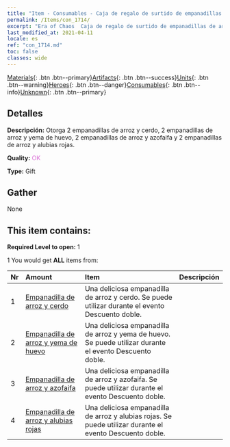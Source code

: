 ```yaml
---
title: "Item - Consumables - Caja de regalo de surtido de empanadillas de arroz"
permalink: /Items/con_1714/
excerpt: "Era of Chaos  Caja de regalo de surtido de empanadillas de arroz"
last_modified_at: 2021-04-11
locale: es
ref: "con_1714.md"
toc: false
classes: wide
---
```

 [Materials](/es/Items/){: .btn .btn--primary}[Artifacts](/es/Items/Artifacts/){: .btn .btn--success}[Units](/es/Items/Units/){: .btn .btn--warning}[Heroes](/es/Items/Heroes/){: .btn .btn--danger}[Consumables](/es/Items/Consumables/){: .btn .btn--info}[Unknown](/es/Items/Unknown/){: .btn .btn--primary}

## Detalles
 **Descripción:** Otorga 2 empanadillas de arroz y cerdo, 2 empanadillas de arroz y yema de huevo, 2 empanadillas de arroz y azofaifa y 2 empanadillas de arroz y alubias rojas.

 **Quality:** <span style="color: #DA70D6">OK</span>

 **Type:** Gift

## Gather

  None

## This item contains:

 **Required Level to open:** 1

 1 You would get **ALL** items  from:

  | Nr | Amount |     Item    | Descripción |
  |:---|:-------|:------------|:-----------:|
  | 1 | [Empanadilla de arroz y cerdo](/es/Items/con_542/) | Una deliciosa empanadilla de arroz y cerdo. Se puede utilizar durante el evento Descuento doble. | 
  | 2 | [Empanadilla de arroz y yema de huevo](/es/Items/con_543/) | Una deliciosa empanadilla de arroz y yema de huevo. Se puede utilizar durante el evento Descuento doble. | 
  | 3 | [Empanadilla de arroz y azofaifa](/es/Items/con_544/) | Una deliciosa empanadilla de arroz y azofaifa. Se puede utilizar durante el evento Descuento doble. | 
  | 4 | [Empanadilla de arroz y alubias rojas](/es/Items/con_545/) | Una deliciosa empanadilla de arroz y alubias rojas. Se puede utilizar durante el evento Descuento doble. | 
